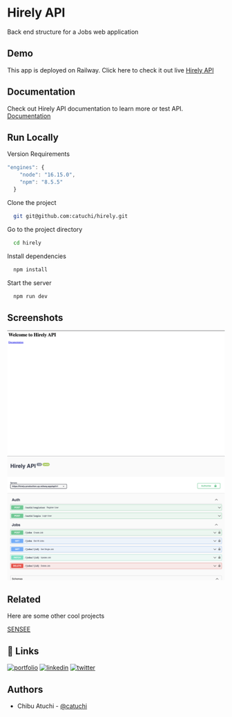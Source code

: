 # Hirely API

Back end structure for a Jobs web application

## Demo

This app is deployed on Railway. Click here to check it out live [Hirely API](hirely-production.up.railway.app)

## Documentation

Check out Hirely API documentation to learn more or test API. [Documentation](https://hirely-production.up.railway.app/api-docs/)

## Run Locally

Version Requirements

```js
"engines": {
    "node": "16.15.0",
    "npm": "8.5.5"
  }
```

Clone the project

```bash
  git git@github.com:catuchi/hirely.git
```

Go to the project directory

```bash
  cd hirely
```

Install dependencies

```bash
  npm install
```

Start the server

```bash
  npm run dev
```

## Screenshots

![Home Page](https://github.com/catuchi/hirely/blob/main/assets/homepage.png?raw=true)
![Docs Page](https://github.com/catuchi/hirely/blob/main/assets/docs%20page.png?raw=true)

## Related

Here are some other cool projects

[SENSEE](https://github.com/catuchi/SENSEE)

## 🔗 Links

[![portfolio](https://img.shields.io/badge/my_portfolio-000?style=for-the-badge&logo=ko-fi&logoColor=white)](https://chibu-atuchi.netlify.app/)
[![linkedin](https://img.shields.io/badge/linkedin-0A66C2?style=for-the-badge&logo=linkedin&logoColor=white)](https://www.linkedin.com/in/chibu-atuchi/)
[![twitter](https://img.shields.io/badge/gmail-1DA1F2?style=for-the-badge&logo=gmail&logoColor=red)](mailto:atuchibueze@gmail.com)

## Authors

- Chibu Atuchi - [@catuchi](https://www.github.com/catuchi)
